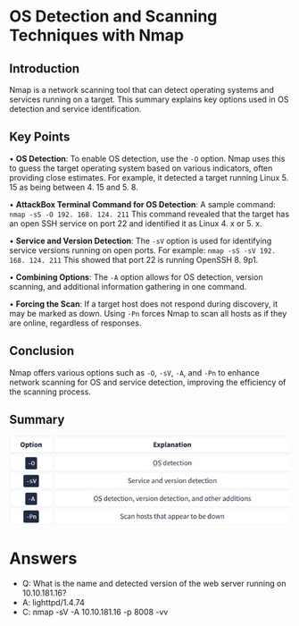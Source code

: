 # OS Detection and Scanning Techniques with Nmap 

## Introduction 
Nmap is a network scanning tool that can detect operating systems and services running on a target. This summary explains key options used in OS detection and service identification. 

## Key Points 
• __OS Detection__: 
To enable OS detection, use the `-O` option. Nmap uses this to guess the target operating system based on various indicators, often providing close estimates. For example, it detected a target running Linux 5. 15 as being between 4. 15 and 5. 8. 

• __AttackBox Terminal Command for OS Detection__: 
A sample command: 
`nmap -sS -O 192. 168. 124. 211` 
This command revealed that the target has an open SSH service on port 22 and identified it as Linux 4. x or 5. x. 

• __Service and Version Detection__: 
The `-sV` option is used for identifying service versions running on open ports. For example: 
`nmap -sS -sV 192. 168. 124. 211` 
This showed that port 22 is running OpenSSH 8. 9p1. 

• __Combining Options__: 
The `-A` option allows for OS detection, version scanning, and additional information gathering in one command. 

• __Forcing the Scan__: 
If a target host does not respond during discovery, it may be marked as down. Using `-Pn` forces Nmap to scan all hosts as if they are online, regardless of responses. 

## Conclusion 
Nmap offers various options such as `-O`, `-sV`, `-A`, and `-Pn` to enhance network scanning for OS and service detection, improving the efficiency of the scanning process.

## Summary
![Try Hack me](image-1.png)

# Answers

- Q: What is the name and detected version of the web server running on 10.10.181.16?
- A: lighttpd/1.4.74
- C: nmap -sV -A 10.10.181.16 -p 8008 -vv

